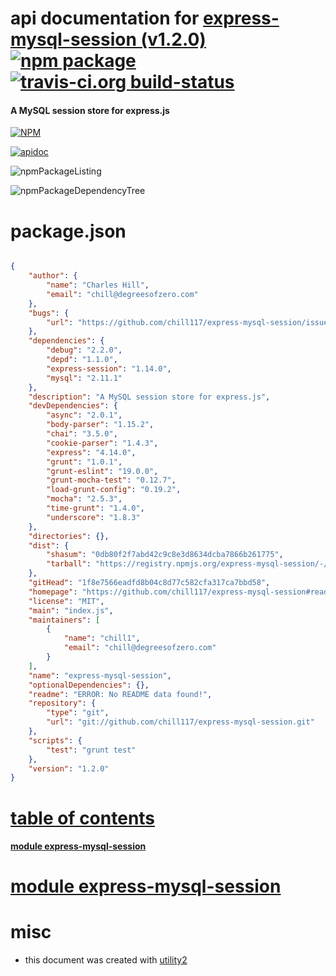 # api documentation for  [express-mysql-session (v1.2.0)](https://github.com/chill117/express-mysql-session#readme)  [![npm package](https://img.shields.io/npm/v/npmdoc-express-mysql-session.svg?style=flat-square)](https://www.npmjs.org/package/npmdoc-express-mysql-session) [![travis-ci.org build-status](https://api.travis-ci.org/npmdoc/node-npmdoc-express-mysql-session.svg)](https://travis-ci.org/npmdoc/node-npmdoc-express-mysql-session)
#### A MySQL session store for express.js

[![NPM](https://nodei.co/npm/express-mysql-session.png?downloads=true)](https://www.npmjs.com/package/express-mysql-session)

[![apidoc](https://npmdoc.github.io/node-npmdoc-express-mysql-session/build/screenCapture.buildNpmdoc.browser._2Fhome_2Ftravis_2Fbuild_2Fnpmdoc_2Fnode-npmdoc-express-mysql-session_2Ftmp_2Fbuild_2Fapidoc.html.png)](https://npmdoc.github.io/node-npmdoc-express-mysql-session/build/apidoc.html)

![npmPackageListing](https://npmdoc.github.io/node-npmdoc-express-mysql-session/build/screenCapture.npmPackageListing.svg)

![npmPackageDependencyTree](https://npmdoc.github.io/node-npmdoc-express-mysql-session/build/screenCapture.npmPackageDependencyTree.svg)



# package.json

```json

{
    "author": {
        "name": "Charles Hill",
        "email": "chill@degreesofzero.com"
    },
    "bugs": {
        "url": "https://github.com/chill117/express-mysql-session/issues"
    },
    "dependencies": {
        "debug": "2.2.0",
        "depd": "1.1.0",
        "express-session": "1.14.0",
        "mysql": "2.11.1"
    },
    "description": "A MySQL session store for express.js",
    "devDependencies": {
        "async": "2.0.1",
        "body-parser": "1.15.2",
        "chai": "3.5.0",
        "cookie-parser": "1.4.3",
        "express": "4.14.0",
        "grunt": "1.0.1",
        "grunt-eslint": "19.0.0",
        "grunt-mocha-test": "0.12.7",
        "load-grunt-config": "0.19.2",
        "mocha": "2.5.3",
        "time-grunt": "1.4.0",
        "underscore": "1.8.3"
    },
    "directories": {},
    "dist": {
        "shasum": "0db80f2f7abd42c9c8e3d8634dcba7866b261775",
        "tarball": "https://registry.npmjs.org/express-mysql-session/-/express-mysql-session-1.2.0.tgz"
    },
    "gitHead": "1f8e7566eadfd8b04c8d77c582cfa317ca7bbd58",
    "homepage": "https://github.com/chill117/express-mysql-session#readme",
    "license": "MIT",
    "main": "index.js",
    "maintainers": [
        {
            "name": "chill1",
            "email": "chill@degreesofzero.com"
        }
    ],
    "name": "express-mysql-session",
    "optionalDependencies": {},
    "readme": "ERROR: No README data found!",
    "repository": {
        "type": "git",
        "url": "git://github.com/chill117/express-mysql-session.git"
    },
    "scripts": {
        "test": "grunt test"
    },
    "version": "1.2.0"
}
```



# <a name="apidoc.tableOfContents"></a>[table of contents](#apidoc.tableOfContents)

#### [module express-mysql-session](#apidoc.module.express-mysql-session)



# <a name="apidoc.module.express-mysql-session"></a>[module express-mysql-session](#apidoc.module.express-mysql-session)



# misc
- this document was created with [utility2](https://github.com/kaizhu256/node-utility2)
